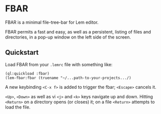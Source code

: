 # FBAR

FBAR is a minimal file-tree-bar for Lem editor.  

FBAR permits a fast and easy, as well as a persistent, listing of files and directories, in a pop-up window on the left side of the screen.

## Quickstart

Load FBAR from your `.lemrc` file with something like:
```
(ql:quickload :fbar)
(lem-fbar:fbar (truename "~/...path-to-your-projects.../)
```

A new keybinding `<C-x f>` is added to trigger the fbar; `<Escape>` cancels it.  

`<Up>`, `<Down>` as well as vi `<j>` and `<k>` keys navigate up and down.  Hitting `<Return>` on a directory opens (or closes) it; on a file `<Return>` attempts to load the file.
